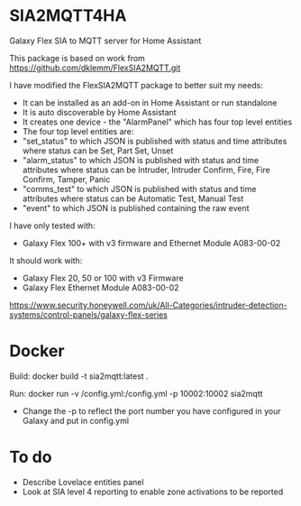 # SIA2MQTT4HA
Galaxy Flex SIA to MQTT server for Home Assistant

This package is based on work from https://github.com/dklemm/FlexSIA2MQTT.git

I have modified the FlexSIA2MQTT package to better suit my needs:
* It can be installed as an add-on in Home Assistant or run standalone
* It is auto discoverable by Home Assistant
* It creates one device - the "AlarmPanel" which has four top level entities
* The four top level entities are:
* "set_status" to which JSON is published with status and time attributes where status can be Set, Part Set, Unset
* "alarm_status" to which JSON is published with status and time attributes where status can be Intruder, Intruder Confirm, Fire, Fire Confirm, Tamper, Panic
* "comms_test" to which JSON is published with status and time attributes where status can be Automatic Test, Manual Test
* "event" to which JSON is published containing the raw event

I have only tested with:
* Galaxy Flex 100+ with v3 firmware and Ethernet Module A083-00-02

It should work with:
* Galaxy Flex 20, 50 or 100 with v3 Firmware
* Galaxy Flex Ethernet Module A083-00-02

https://www.security.honeywell.com/uk/All-Categories/intruder-detection-systems/control-panels/galaxy-flex-series

# Docker

Build: docker build -t sia2mqtt:latest .

Run: docker run -v /config.yml:/config.yml -p 10002:10002 sia2mqtt

* Change the -p to reflect the port number you have configured in your Galaxy and put in config.yml

# To do

* Describe Lovelace entities panel
* Look at SIA level 4 reporting to enable zone activations to be reported
